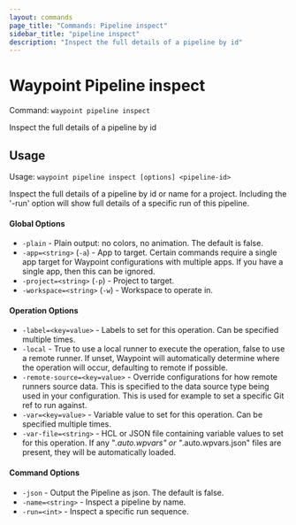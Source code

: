 ```yaml
---
layout: commands
page_title: "Commands: Pipeline inspect"
sidebar_title: "pipeline inspect"
description: "Inspect the full details of a pipeline by id"
---
```


# Waypoint Pipeline inspect

Command: `waypoint pipeline inspect`

Inspect the full details of a pipeline by id


## Usage

Usage: `waypoint pipeline inspect [options] <pipeline-id>`


  Inspect the full details of a pipeline by id or name for a project.
  Including the '-run' option will show full details of a specific run of this pipeline. 

#### Global Options

- `-plain` - Plain output: no colors, no animation. The default is false.
- `-app=<string>` (`-a`) - App to target. Certain commands require a single app target for Waypoint configurations with multiple apps. If you have a single app, then this can be ignored.
- `-project=<string>` (`-p`) - Project to target.
- `-workspace=<string>` (`-w`) - Workspace to operate in.

#### Operation Options

- `-label=<key=value>` - Labels to set for this operation. Can be specified multiple times.
- `-local` - True to use a local runner to execute the operation, false to use a remote runner. 
If unset, Waypoint will automatically determine where the operation will occur, 
defaulting to remote if possible.
- `-remote-source=<key=value>` - Override configurations for how remote runners source data. This is specified to the data source type being used in your configuration. This is used for example to set a specific Git ref to run against.
- `-var=<key=value>` - Variable value to set for this operation. Can be specified multiple times.
- `-var-file=<string>` - HCL or JSON file containing variable values to set for this operation. If any "*.auto.wpvars" or "*.auto.wpvars.json" files are present, they will be automatically loaded.

#### Command Options

- `-json` - Output the Pipeline as json. The default is false.
- `-name=<string>` - Inspect a pipeline by name.
- `-run=<int>` - Inspect a specific run sequence.

